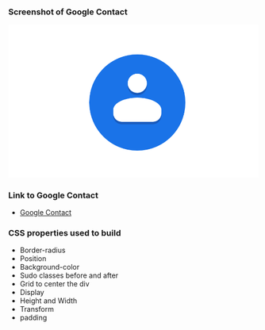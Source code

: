 ### Screenshot of Google Contact
![Camera Icon](https://github.com/Pankaj-SinghR/CSS-Projects/blob/main/Google-Contact-logo/google_contact.png)

### Link to Google Contact
- [Google Contact](https://pankaj-singhr.github.io/CSS-Projects/Google-Contact-logo/)

### CSS properties used to build
- Border-radius
- Position
- Background-color
- Sudo classes before and after
- Grid to center the div
- Display
- Height and Width
- Transform
- padding
